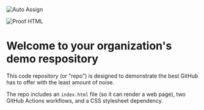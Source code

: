 ![Auto Assign](https://github.com/kodestudio-pe/demo-repository/actions/workflows/auto-assign.yml/badge.svg)

![Proof HTML](https://github.com/kodestudio-pe/demo-repository/actions/workflows/proof-html.yml/badge.svg)

# Welcome to your organization's demo respository
This code repository (or "repo") is designed to demonstrate the best GitHub has to offer with the least amount of noise.

The repo includes an `index.html` file (so it can render a web page), two GitHub Actions workflows, and a CSS stylesheet dependency.

